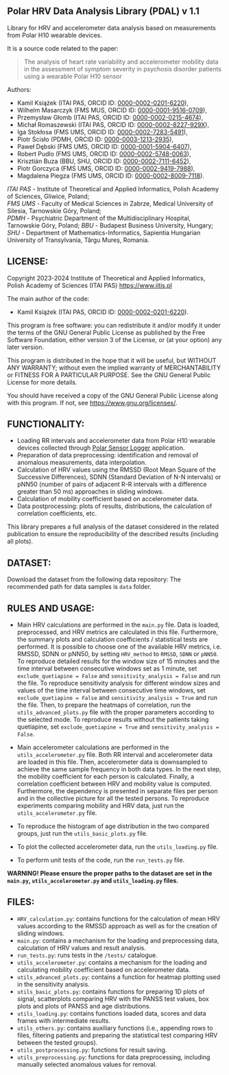 ## Polar HRV Data Analysis Library (PDAL) v 1.1
Library for HRV and accelerometer data analysis based on measurements from Polar H10 wearable devices.

It is a source code related to the paper:

> The analysis of heart rate variability and accelerometer mobility data
in the assessment of symptom severity in psychosis disorder patients
using a wearable Polar H10 sensor

Authors:
- Kamil Książek (ITAI PAS, ORCID ID: [0000-0002-0201-6220](https://orcid.org/0000-0002-0201-6220)),
- Wilhelm Masarczyk (FMS MUS, ORCID ID: [0000-0001-9516-0709](https://orcid.org/0000-0001-9516-0709)),
- Przemysław Głomb (ITAI PAS, ORCID ID: [0000-0002-0215-4674](https://orcid.org/0000-0002-0215-4674)),
- Michał Romaszewski (ITAI PAS, ORCID ID: [0000-0002-8227-929X](https://orcid.org/0000-0002-8227-929X)),
- Iga Stokłosa (FMS UMS, ORCID ID: [0000-0002-7283-5491](https://orcid.org/0000-0002-7283-5491)),
- Piotr Ścisło (PDMH, ORCID ID: [0000-0003-1213-2935](https://orcid.org/0000-0003-1213-2935)),
- Paweł Dębski (FMS UMS, ORCID ID: [0000-0001-5904-6407](https://orcid.org/0000-0001-5904-6407)),
- Robert Pudlo (FMS UMS, ORCID ID: [0000-0002-5748-0063](https://orcid.org/0000-0002-5748-0063)),
- Krisztián Buza (BBU, SHU, ORCID ID: [0000-0002-7111-6452](https://orcid.org/0000-0002-7111-6452)),
- Piotr Gorczyca (FMS UMS, ORCID ID: [0000-0002-9419-7988](https://orcid.org/0000-0002-9419-7988)),
- Magdalena Piegza (FMS UMS, ORCID ID: [0000-0002-8009-7118](https://orcid.org/0000-0002-8009-7118)).

*ITAI PAS* - Institute of Theoretical and Applied Informatics,
Polish Academy of Sciences, Gliwice, Poland;  
*FMS UMS* - Faculty of Medical Sciences in Zabrze,
Medical University of Silesia, Tarnowskie Góry, Poland;  
*PDMH* - Psychiatric Department of the Multidisciplinary Hospital,
Tarnowskie Góry, Poland;
*BBU* - Budapest Business University, Hungary;
*SHU* - Department of Mathematics-Informatics, Sapientia Hungarian University of Transylvania, Târgu Mureș, Romania.

## LICENSE:
Copyright 2023-2024
Institute of Theoretical and Applied Informatics,
Polish Academy of Sciences (ITAI PAS) https://www.iitis.pl

The main author of the code:
- Kamil Książek (ITAI PAS, ORCID ID: [0000-0002-0201-6220](https://orcid.org/0000-0002-0201-6220)).

This program is free software: you can redistribute it and/or modify
it under the terms of the GNU General Public License as published by
the Free Software Foundation, either version 3 of the License, or
(at your option) any later version.

This program is distributed in the hope that it will be useful,
but WITHOUT ANY WARRANTY; without even the implied warranty of
MERCHANTABILITY or FITNESS FOR A PARTICULAR PURPOSE. See the
GNU General Public License for more details.

You should have received a copy of the GNU General Public License
along with this program. If not, see <https://www.gnu.org/licenses/>.

## FUNCTIONALITY:
- Loading RR intervals and accelerometer data from Polar H10 wearable devices collected through [Polar Sensor Logger](https://play.google.com/store/apps/details?id=com.j_ware.polarsensorlogger&hl=pl&gl=US) application.
- Preparation of data preprocessing: identification and removal of anomalous measurements, data interpolation.
- Calculation of HRV values using the RMSSD (Root Mean Square of the Successive Differences), SDNN (Standard Deviation of N-N intervals) or pNN50 (number of pairs of adjacent R-R intervals with a difference greater than 50 ms) approaches in sliding windows.
- Calculation of mobility coefficient based on accelerometer data.
- Data postprocessing: plots of results, distributions, the calculation of correlation coefficients, etc.

This library prepares a full analysis of the dataset considered in the related publication to ensure the reproducibility of the described results (including all plots).

## DATASET:

Download the dataset from the following data repository:
The recommended path for data samples is `data` folder.

## RULES AND USAGE:

- Main HRV calculations are performed in the `main.py` file. Data is loaded, preprocessed, and HRV metrics are calculated in this file. Furthermore, the summary plots and calculation coefficients / statistical tests are performed. It is possible to choose one of the available HRV metrics, i.e. RMSSD, SDNN or pNN50, by setting `HRV_method` to `RMSSD`, `SDNN` or `pNN50`.
To reproduce detailed results for the window size of 15 minutes and the time interval between consecutive windows set as 1 minute, set `exclude_quetiapine = False` and `sensitivity_analysis = False` and run the file.
To reproduce sensitivity analysis for different window sizes and values of the time interval between consecutive time windows, set `exclude_quetiapine = False` and `sensitivity_analysis = True` and run the file. Then, to prepare the heatmaps of correlation, run the `utils_advanced_plots.py` file with the proper parameters according to the selected mode.
To reproduce results without the patients taking quetiapine, set `exclude_quetiapine = True` and `sensitivity_analysis = False`.

- Main accelerometer calculations are performed in the `utils_accelerometer.py` file. Both RR interval and accelerometer data are loaded in this file. Then, accelerometer data is downsampled to achieve the same sample frequency in both data types. In the next step, the mobility coefficient for each person is calculated. Finally, a correlation coefficient between HRV and mobility value is computed. Furthermore, the dependency is presented in separate files per person and in the collective picture for all the tested persons.
To reproduce experiments comparing mobility and HRV data, just run the `utils_accelerometer.py` file.

- To reproduce the histogram of age distribution in the two compared groups, just run the `utils_basic_plots.py` file.

- To plot the collected accelerometer data, run the `utils_loading.py` file.

- To perform unit tests of the code, run the `run_tests.py` file.

**WARNING! Please ensure the proper paths to the dataset are set in the `main.py`, `utils_accelerometer.py` and `utils_loading.py` files.**

## FILES:

- `HRV_calculation.py`: contains functions for the calculation of mean HRV values according to the RMSSD approach as well as for the creation of sliding windows.
- `main.py`: contains a mechanism for the loading and preprocessing data, calculation of HRV values and result analysis.
- `run_tests.py`: runs tests in the `/tests/` catalogue.
- `utils_accelerometer.py`: contains a mechanism for the loading and calculating mobility coefficient based on accelerometer data.
- `utils_advanced_plots.py`: contains a function for heatmap plotting used in the sensitivity analysis.
- `utils_basic_plots.py`: contains functions for preparing 1D plots of signal, scatterplots comparing HRV with the PANSS test values, box plots and plots of PANSS and age distributions.
- `utils_loading.py`: contains functions loaded data, scores and data frames with intermediate results.
- `utils_others.py`: contains auxiliary functions (i.e., appending rows to files, filtering patients and preparing the statistical test comparing HRV between the tested groups).
- `utils_postprocessing.py`: functions for result saving.
- `utils_preprocessing.py`: functions for data preprocessing, including manually selected anomalous values for removal.
